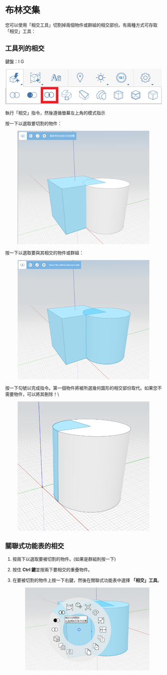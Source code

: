 # 布林交集 

您可以使用「相交工具」切割掉兩個物件或群組的相交部份。有兩種方式可存取「相交」工具：

## 工具列的相交

鍵盤：I G

![](../.gitbook/assets/IntersectToolbar.png)

執行「相交」指令，然後遵循螢幕左上角的模式指示

按一下以選取要切割的物件：


<figure><img src="../.gitbook/assets/image (9).png" alt=""><figcaption></figcaption></figure>

按一下以選取要與其相交的物件或群組：

<figure><img src="../.gitbook/assets/image.png" alt=""><figcaption></figcaption></figure>

按一下勾號以完成指令。第一個物件將被所選幾何圖形的相交部份取代。如果您不需要物件，可以將其刪除！\\


<figure><img src="../.gitbook/assets/image (3).png" alt=""><figcaption></figcaption></figure>

## 關聯式功能表的相交

1. 按兩下以選取要被切割的物件。(如果是群組則按一下)
2. 按住 **Ctrl 鍵**並按兩下要相交的重疊物件。
3.  在要被切割的物件上按一下右鍵，然後在關聯式功能表中選擇 **「相交」工具**。

    <figure><img src="../.gitbook/assets/IntersectContext.png" alt=""><figcaption></figcaption></figure>
